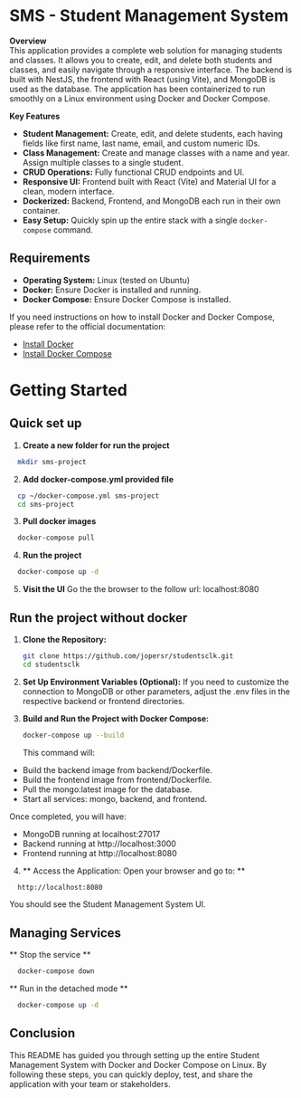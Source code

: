 # SMS - Student Management System

**Overview**  
This application provides a complete web solution for managing students and classes. It allows you to create, edit, and delete both students and classes, and easily navigate through a responsive interface. The backend is built with NestJS, the frontend with React (using Vite), and MongoDB is used as the database. The application has been containerized to run smoothly on a Linux environment using Docker and Docker Compose.

**Key Features**

- **Student Management:** Create, edit, and delete students, each having fields like first name, last name, email, and custom numeric IDs.
- **Class Management:** Create and manage classes with a name and year. Assign multiple classes to a single student.
- **CRUD Operations:** Fully functional CRUD endpoints and UI.
- **Responsive UI:** Frontend built with React (Vite) and Material UI for a clean, modern interface.
- **Dockerized:** Backend, Frontend, and MongoDB each run in their own container.
- **Easy Setup:** Quickly spin up the entire stack with a single `docker-compose` command.

## Requirements

- **Operating System:** Linux (tested on Ubuntu)
- **Docker:** Ensure Docker is installed and running.
- **Docker Compose:** Ensure Docker Compose is installed.

If you need instructions on how to install Docker and Docker Compose, please refer to the official documentation:

- [Install Docker](https://docs.docker.com/engine/install/)
- [Install Docker Compose](https://docs.docker.com/compose/install/)

# Getting Started

## Quick set up

1. **Create a new folder for run the project**

```bash
  mkdir sms-project
```

2. **Add docker-compose.yml provided file**

```bash
  cp ~/docker-compose.yml sms-project
  cd sms-project
```

3. **Pull docker images**

```bash
  docker-compose pull
```

4. **Run the project**

```bash
  docker-compose up -d
```

5. **Visit the UI**
   Go the the browser to the follow url: localhost:8080

## Run the project without docker

1. **Clone the Repository:**

   ```bash
   git clone https://github.com/jopersr/studentsclk.git
   cd studentsclk

   ```

2. **Set Up Environment Variables (Optional):**
   If you need to customize the connection to MongoDB or other parameters, adjust the .env files in the respective backend or frontend directories.

3. **Build and Run the Project with Docker Compose:**

   ```bash
   docker-compose up --build

   ```

   This command will:

- Build the backend image from backend/Dockerfile.
- Build the frontend image from frontend/Dockerfile.
- Pull the mongo:latest image for the database.
- Start all services: mongo, backend, and frontend.

Once completed, you will have:

- MongoDB running at localhost:27017
- Backend running at http://localhost:3000
- Frontend running at http://localhost:8080

4. ** Access the Application: Open your browser and go to: **

```bash
  http://localhost:8080
```

You should see the Student Management System UI.

## Managing Services

** Stop the service **

```bash
  docker-compose down
```

** Run in the detached mode **

```bash
  docker-compose up -d
```

## Conclusion

This README has guided you through setting up the entire Student Management System with Docker and Docker Compose on Linux. By following these steps, you can quickly deploy, test, and share the application with your team or stakeholders.
